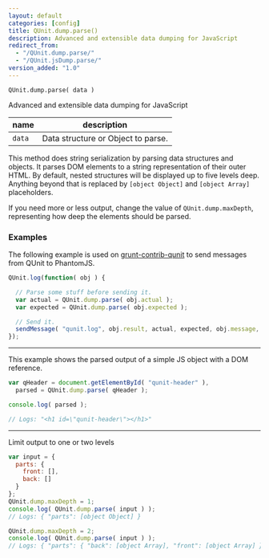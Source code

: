 ```yaml
---
layout: default
categories: [config]
title: QUnit.dump.parse()
description: Advanced and extensible data dumping for JavaScript
redirect_from:
  - "/QUnit.dump.parse/"
  - "/QUnit.jsDump.parse/"
version_added: "1.0"
---
```


`QUnit.dump.parse( data )`

Advanced and extensible data dumping for JavaScript

| name               | description                          |
|--------------------|--------------------------------------|
| `data`             | Data structure or Object to parse.   |

This method does string serialization by parsing data structures and objects. It parses DOM elements to a string representation of their outer HTML. By default, nested structures will be displayed up to five levels deep. Anything beyond that is replaced by `[object Object]` and `[object Array]` placeholders.

If you need more or less output, change the value of `QUnit.dump.maxDepth`, representing how deep the elements should be parsed.

### Examples

The following example is used on [grunt-contrib-qunit][] to send messages from QUnit to PhantomJS.

[grunt-contrib-qunit]: https://github.com/gruntjs/grunt-contrib-qunit/blob/7568f3ba04a5790b2c92f44da3ce5c7bdc1c7491/phantomjs/bridge.js#L24-L33

```js
QUnit.log(function( obj ) {

  // Parse some stuff before sending it.
  var actual = QUnit.dump.parse( obj.actual );
  var expected = QUnit.dump.parse( obj.expected );

  // Send it.
  sendMessage( "qunit.log", obj.result, actual, expected, obj.message, obj.source );
});
```

---

This example shows the parsed output of a simple JS object with a DOM reference.

```js
var qHeader = document.getElementById( "qunit-header" ),
  parsed = QUnit.dump.parse( qHeader );

console.log( parsed );

// Logs: "<h1 id=\"qunit-header\"></h1>"
```

---

Limit output to one or two levels

```js
var input = {
  parts: {
    front: [],
    back: []
  }
};
QUnit.dump.maxDepth = 1;
console.log( QUnit.dump.parse( input ) );
// Logs: { "parts": [object Object] }

QUnit.dump.maxDepth = 2;
console.log( QUnit.dump.parse( input ) );
// Logs: { "parts": { "back": [object Array], "front": [object Array] } }
```
